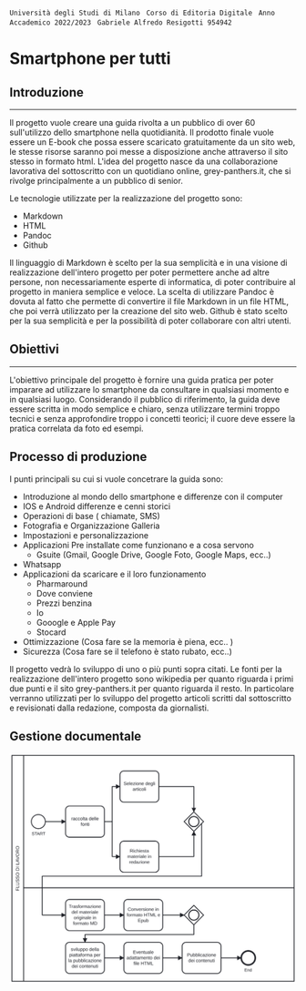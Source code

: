 `` Università degli Studi di Milano ``
`` Corso di Editoria Digitale`` 
`` Anno Accademico 2022/2023``
`` Gabriele Alfredo Resigotti 954942``

# Smartphone per tutti 

## Introduzione

***

Il progetto vuole creare una guida rivolta a un pubblico di over 60 sull'utilizzo dello smartphone nella quotidianità.
Il prodotto finale vuole essere un E-book che possa essere scaricato gratuitamente da un sito web, le stesse risorse saranno poi messe a disposizione anche attraverso il sito stesso in formato html.
L'idea del progetto nasce da una collaborazione lavorativa del sottoscritto con un quotidiano online, grey-panthers.it, che si rivolge principalmente a un pubblico di senior.

Le tecnologie utilizzate per la realizzazione del progetto sono:
- Markdown
- HTML
- Pandoc
- Github

Il linguaggio di Markdown è scelto per la sua semplicità e in una visione di realizzazione dell'intero progetto per poter permettere anche ad altre persone, non necessariamente esperte di informatica, di poter contribuire al progetto in maniera semplice e veloce.
La scelta di utilizzare Pandoc è dovuta al fatto che permette di convertire il file Markdown in un file HTML, che poi verrà utilizzato per la creazione del sito web.
Github è stato scelto per la sua semplicità e per la possibilità di poter collaborare con altri utenti.

## Obiettivi

***

L'obiettivo principale del progetto è fornire una guida pratica per poter imparare ad utilizzare lo smartphone da consultare in qualsiasi momento e in qualsiasi luogo. Considerando il pubblico di riferimento, la guida deve essere scritta in modo semplice e chiaro, senza utilizzare termini troppo tecnici e senza approfondire troppo i concetti teorici; il cuore deve essere la pratica correlata da foto ed esempi.

## Processo di produzione

I punti principali su cui si vuole concetrare la guida sono:

- Introduzione al mondo dello smartphone e differenze con il computer
- IOS  e Android differenze e cenni storici
- Operazioni di base ( chiamate, SMS)
- Fotografia e Organizzazione Galleria
- Impostazioni e personalizzazione
- Applicazioni Pre installate come funzionano e a cosa servono
  - Gsuite (Gmail, Google Drive, Google Foto, Google Maps, ecc..)
- Whatsapp
- Applicazioni da scaricare e il loro funzionamento
  - Pharmaround
  - Dove conviene
  - Prezzi benzina
  - Io
  - Gooogle e Apple Pay
  - Stocard
- Ottimizzazione (Cosa fare se la memoria è piena, ecc.. )
- Sicurezza (Cosa fare se il telefono è stato rubato, ecc..)

Il progetto vedrà lo sviluppo di uno o più punti sopra citati.
Le fonti per la realizzazione dell'intero progetto sono wikipedia per quanto riguarda i primi due punti e il sito grey-panthers.it per quanto riguarda il resto. In particolare verranno utilizzati per lo sviluppo del progetto articoli scritti dal sottoscritto e revisionati dalla redazione, composta da giornalisti.

## Gestione documentale

![Flusso documentale](./diagram.svg)






